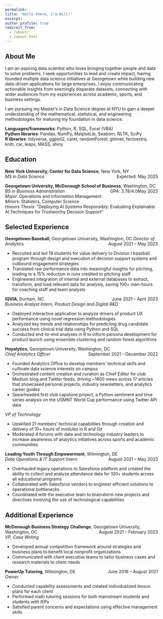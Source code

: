 ```yaml
---
permalink:
title: "Hello there, I'm Will!"
excerpt:
author_profile: true
redirect_from: 
  - /about/
  - /about.html
---
```

## About Me
I am an aspiring data scientist who loves bringing together people and data to solve problems. I seek opportunities to lead and create impact, having founded multiple data science initiatives at Georgetown while building new data-driven applications for large enterprises. I enjoy communicating actionable insights from seemingly disparate datasets, connecting with wider audiences from my experiences across academic, sports, and business settings.  

I am pursuing my Master’s in Data Science degree at NYU to gain a deeper understanding of the mathematical, statistical, and engineering methodologies for maturing my foundation in data science.  

**Languages/frameworks**: Python, R, SQL, Excel (VBA)  
**Python libraries**: Pandas, NumPy, MatplotLib, Seaborn, NLTK, SciPy  
**R libraries**: tidyverse, ggplot2, caret, randomForest, glmnet, factoextra, knitr, car, leaps, MASS, shiny  

## Education
**New York University, Center for Data Science**, New York, NY <span style="float: right;">Expected: May 2025</span>  
*MS in Data Science*  

**Georgetown University, McDonough School of Business**, Washington, DC <span style="float: right;">May 2023</span>  
*BS in Business Administration* <span style="float: right;">GPA: 3.78/4.0</span>  
*Major*: Operations and Information Management  
*Minors*: Statistics, Computer Science  
*Honors Thesis*: "Deploying AI Systems Responsibly: Evaluating Explainable AI Techniques for Trustworthy Decision Support"  

## Selected Experience
**Georgetown Baseball**, Georgetown University, Washington, DC <span style="float: right;">August 2021 – May 2023</span>
*Director of Analytics*  
- Recruited and led 19 students for value delivery to Division I baseball program through design and execution of decision support systems and outbound engagement strategies  
- Translated raw performance data into meaningful insights for pitching, leading to a 15% reduction in runs credited to pitching staff  
- Engineered integration of internal and external databases to extract, transform, and load relevant data for analysis, saving 100+ man-hours for coaching staff and team analysts  

**IQVIA**, Durham, NC <span style="float: right;">June 2021 – April 2023</span>  
*Business Analyst Intern, Product Design and Digital R&D*  
- Deployed interactive application to analyze drivers of product UX performance using novel regression methodologies  
- Analyzed key trends and relationships for predicting drug candidate success from clinical trial data using Python and SQL  
- Conducted end-to-end analyses in R to inform persona development for product launch using ensemble clustering and random forest algorithms  

**Hoyalytics**, Georgetown University, Washington, DC <span style="float: right;">September 2021 – December 2022</span>   
*Chief Analytics Officer*  
- Founded Analytics Office to develop members’ technical skills and cultivate data science interests on campus  
- Orchestrated content creation and curation as Chief Editor for club Medium blog and Twitter feeds, driving ~1800 views across 17 articles that showcased personal projects, industry newsletters, and analytics career guides  
- Spearheaded first club capstone project, a Python sentiment and time series analysis on the USMNT World Cup performance using Twitter API data  

*VP of Technology*  
- Upskilled 21 members’ technical capabilities through creation and delivery of 10+ hours of modules in R and Git  
- Moderated 4 forums with data and technology industry leaders to increase awareness of analytics initiatives across sports and academic communities  

**Leading Youth Through Empowerment**, Wilmington, DE <span style="float: right;">August 2021 – May 2023</span>   
*Data Operations & IT Support Intern*   
- Overhauled legacy operations to Salesforce platform and created the ability to collect and analyze attendance data for 100+ students across all educational programs
- Collaborated with Salesforce vendors to engineer efficient solutions to operational bottlenecks
- Coordinated with the executive team to brainstorm new projects and directives involving the use of technological capabilities 

## Additional Experience
**McDonough Business Strategy Challenge**, Georgetown University, Washington, DC <span style="float: right;">August 2021 – February 2023</span>  
*VP, Case Writing*  
- Developed annual competition framework around strategies and business plans to benefit local nonprofit organizations  
- Communicated with client executive teams to tailor business cases and research materials to client needs  

**PowerUp Tutoring**, Wilmington, DE <span style="float: right;">June 2018 – August 2021</span>  
*Owner*  
- Conducted capability assessments and created individualized lesson plans for each client  
- Performed math tutoring sessions for both mainstream students and students with IEPs  
- Satisfied parent concerns and expectations using effective management skills
